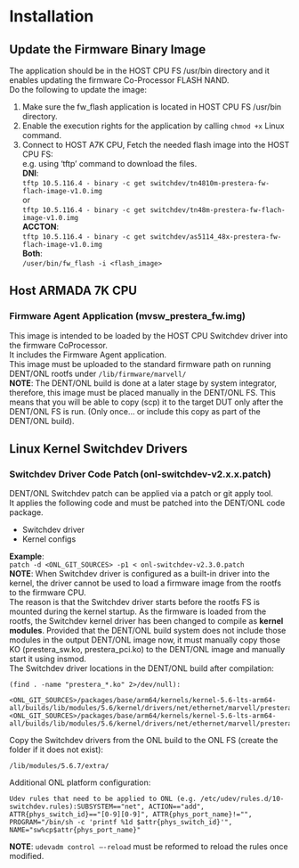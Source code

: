 # Installation
## Update the Firmware Binary Image
The application should be in the HOST CPU FS /usr/bin directory and it enables updating the firmware Co-Processor FLASH NAND.  
Do the following to update the image:  
1. Make sure the fw_flash application is located in HOST CPU FS /usr/bin directory.  
1. Enable the execution rights for the application by calling `chmod +x` Linux command.  
1. Connect to HOST A7K CPU, Fetch the needed flash image into the HOST CPU FS:  
e.g. using ‘tftp’ command to download the files.  
**DNI**:  
`tftp 10.5.116.4 - binary -c get switchdev/tn4810m-prestera-fw-flach-image-v1.0.img`  
or  
`tftp 10.5.116.4 - binary -c get switchdev/tn48m-prestera-fw-flach-image-v1.0.img`  
**ACCTON**:  
`tftp 10.5.116.4 - binary -c get switchdev/as5114_48x-prestera-fw-flach-image-v1.0.img`  
**Both**:  
`/user/bin/fw_flash -i <flash_image>`  
## Host ARMADA 7K CPU  
### Firmware Agent Application (mvsw_prestera_fw.img)  
This image is intended to be loaded by the HOST CPU Switchdev driver into the firmware CoProcessor.  
It includes the Firmware Agent application.  
This image must be uploaded to the standard firmware path on running DENT/ONL rootfs under `/lib/firmware/marvell/`   
**NOTE**: The DENT/ONL build is done at a later stage by system integrator, therefore, this image must be placed manually in the DENT/ONL FS.  This means that you will be able to copy (scp) it to the target DUT only after the DENT/ONL FS is run. (Only once… or include this copy as part of the DENT/ONL build).  
## Linux Kernel Switchdev Drivers 
### Switchdev Driver Code Patch (onl-switchdev-v2.x.x.patch)   
DENT/ONL Switchdev patch can be applied via a patch or git apply tool.  
It applies the following code and must be patched into the DENT/ONL code package.  
* Switchdev driver  
* Kernel configs  

**Example**:  
`patch -d <ONL_GIT_SOURCES> -p1 < onl-switchdev-v2.3.0.patch`  
**NOTE**: When Switchdev driver is configured as a built-in driver into the kernel, the driver cannot be used to load a firmware image from the rootfs to the firmware CPU.  
The reason is that the Switchdev driver starts before the rootfs FS is mounted during the kernel startup. As the firmware is loaded from the rootfs, the Switchdev kernel driver has been changed to compile as **kernel modules**. Provided that the DENT/ONL build system does not include those modules in the output DENT/ONL image now, it must manually copy those KO (prestera_sw.ko, prestera_pci.ko) to the DENT/ONL image and manually start it using insmod.  
The Switchdev driver locations in the DENT/ONL build after compilation: 
```
(find . -name "prestera_*.ko" 2>/dev/null): 

<ONL_GIT_SOURCES>/packages/base/arm64/kernels/kernel-5.6-lts-arm64-all/builds/lib/modules/5.6/kernel/drivers/net/ethernet/marvell/prestera_sw/prestera_sw.ko 
<ONL_GIT_SOURCES>/packages/base/arm64/kernels/kernel-5.6-lts-arm64-all/builds/lib/modules/5.6/kernel/drivers/net/ethernet/marvell/prestera_sw/prestera_pci.ko 
```
Copy the Switchdev drivers from the ONL build to the ONL FS (create the folder if it does not exist):      
```
/lib/modules/5.6.7/extra/ 
```
Additional ONL platform configuration:  
```
Udev rules that need to be applied to ONL (e.g. /etc/udev/rules.d/10-switchdev.rules):SUBSYSTEM=="net", ACTION=="add", ATTR{phys_switch_id}=="[0-9][0-9]", ATTR{phys_port_name}!="", PROGRAM="/bin/sh -c 'printf %1d $attr{phys_switch_id}'", NAME="sw%cp$attr{phys_port_name}" 
```
**NOTE**: `udevadm control –-reload` must be reformed to reload the rules once modified.  
